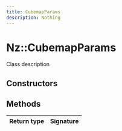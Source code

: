 ```yaml
---
title: CubemapParams
description: Nothing
---
```


# Nz::CubemapParams

Class description

## Constructors


## Methods

| Return type | Signature |
| ----------- | --------- |

